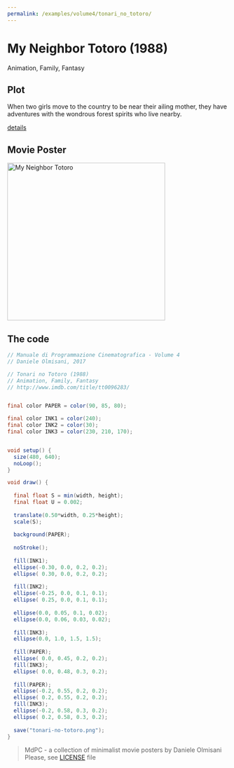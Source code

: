 ```yaml
---
permalink: /examples/volume4/tonari_no_totoro/
---
```

# My Neighbor Totoro (1988)

Animation, Family, Fantasy

## Plot
When two girls move to the country to be near their ailing mother, they have adventures with the wondrous forest spirits who live nearby.

[details](https://www.imdb.com/title/tt0096283/)

## Movie Poster
<img src="tonari-no-totoro.png"  width="360px" title="My Neighbor Totoro">


## The code
```java
// Manuale di Programmazione Cinematografica - Volume 4
// Daniele Olmisani, 2017

// Tonari no Totoro (1988)
// Animation, Family, Fantasy
// http://www.imdb.com/title/tt0096283/


final color PAPER = color(90, 85, 80);

final color INK1 = color(240);
final color INK2 = color(30);
final color INK3 = color(230, 210, 170);


void setup() {
  size(480, 640);
  noLoop();
}

void draw() {
  
  final float S = min(width, height);
  final float U = 0.002;
  
  translate(0.50*width, 0.25*height);
  scale(S);
  
  background(PAPER);
  
  noStroke();
  
  fill(INK1);
  ellipse(-0.30, 0.0, 0.2, 0.2);
  ellipse( 0.30, 0.0, 0.2, 0.2);
  
  fill(INK2);
  ellipse(-0.25, 0.0, 0.1, 0.1);
  ellipse( 0.25, 0.0, 0.1, 0.1);
 
  ellipse(0.0, 0.05, 0.1, 0.02);
  ellipse(0.0, 0.06, 0.03, 0.02);
  
  fill(INK3);
  ellipse(0.0, 1.0, 1.5, 1.5);
  
  fill(PAPER);
  ellipse( 0.0, 0.45, 0.2, 0.2);
  fill(INK3);
  ellipse( 0.0, 0.48, 0.3, 0.2);
  
  fill(PAPER);
  ellipse(-0.2, 0.55, 0.2, 0.2);
  ellipse( 0.2, 0.55, 0.2, 0.2);
  fill(INK3);
  ellipse(-0.2, 0.58, 0.3, 0.2);
  ellipse( 0.2, 0.58, 0.3, 0.2);
  
  save("tonari-no-totoro.png");
}
```

> MdPC - a collection of minimalist movie posters
> by Daniele Olmisani
> Please, see [LICENSE](../../../LICENSE) file
